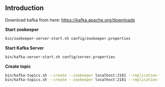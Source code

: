 ## Introduction ##


Download kafka from here: https://kafka.apache.org/downloads

**Start zookeeper**

```bash
bin/zookeeper-server-start.sh config/zookeeper.properties
```

**Start Kafka Server**

```bash
bin/kafka-server-start.sh config/server.properties
```

**Create topic**

```bash
bin/kafka-topics.sh --create --zookeeper localhost:2181 --replication-factor 1 --partitions 1 --topic locationlog
bin/kafka-topics.sh --create --zookeeper localhost:2181 --replication-factor 1 --partitions 1 --topic bookinglog
```



